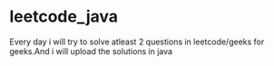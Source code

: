 # leetcode_java
Every day i will try to solve atleast 2 questions in leetcode/geeks for geeks.And i will upload the solutions in java
